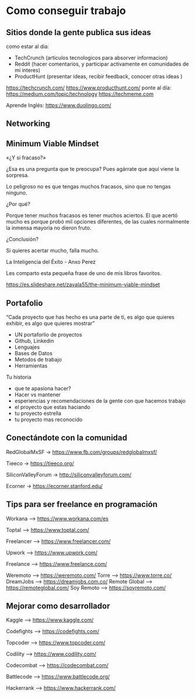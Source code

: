 # Como conseguir trabajo

## Sitios donde la gente publica sus ideas

como estar al dia:

- TechCrunch (articulos tecnologicos para absorver informacion)
- Reddit (hacer comentarios, y participar activamente en comunidades de mi interes)
- ProductHunt (presentar ideas, recibir feedback, conocer otras ideas )

https://techcrunch.com/
https://www.producthunt.com/
ponte al día:
https://medium.com/topic/technology
https://techmeme.com

Aprende Inglés:
https://www.duolingo.com/

## Networking

## Minimum Viable Mindset
«¿Y si fracaso?»

¿Esa es una pregunta que te preocupa? Pues agárrate que aquí viene la sorpresa.

Lo peligroso no es que tengas muchos fracasos, sino que no tengas ninguno.

¿Por qué?

Porque tener muchos fracasos es tener muchos aciertos. El que acertó mucho es porque probó mil opciones diferentes, de las cuales normalmente la inmensa mayoría no dieron fruto.

¿Conclusión?

Si quieres acertar mucho, falla mucho.

La Inteligencia del Éxito - Anxo Perez

Les comparto esta pequeña frase de uno de mis libros favoritos.

https://es.slideshare.net/zavala55/the-minimum-viable-mindset

## Portafolio

“Cada proyecto que has hecho es una parte de ti, es algo que quieres exhibir, es algo que quieres mostrar”

- UN portaforlio de proyectos
- Github, Linkedin
- Lenguajes
- Bases de Datos
- Metodos de trabajo
- Herramientas

Tu historia
- que te apasiona hacer?
- Hacer vs mantener
- esperiencias y recomendaciones de la gente con que hacemos trabajo
- el proyecto que estas haciando
- tu proyecto estrella
- tu proyecto mas reconocido

## Conectándote con la comunidad

RedGlobalMxSF -> https://www.fb.com/groups/redglobalmxsf/

Tieeco -> https://tieeco.org/

SiliconValleyForum -> http://siliconvalleyforum.com/

Ecorner -> https://ecorner.stanford.edu/

## Tips para ser freelance en programación

Workana —> https://www.workana.com/es

Toptal —> https://www.toptal.com/

Freelancer —> https://www.freelancer.com/

Upwork —> https://www.upwork.com/

Freelance —> https://www.freelance.com/


Weremoto --> https://weremoto.com/
Torre --> https://www.torre.co/
DreamJobs --> https://dreamjobs.com.co/
Remote Global --> https://remoteglobal.com/
Soy Remoto --> https://soyremoto.com/

## Mejorar como desarrollador

Kaggle —> https://www.kaggle.com/

Codefights —> https://codefights.com/

Topcoder —> https://www.topcoder.com/

Codility —> https://www.codility.com/

Codecombat —> https://codecombat.com/

Battlecode —> https://www.battlecode.org/

Hackerrank —> https://www.hackerrank.com/